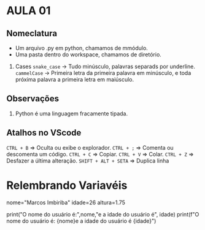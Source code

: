 # AULA 01

## Nomeclatura
- Um arquivo .py em python, chamamos de mmódulo.
- Uma pasta dentro do workspace, chamamos de diretório.

1. Cases
``snake_case`` -> Tudo minúsculo, palavras separads por underline.
``cammelCase``  -> Primeira letra da primeira palavra em minúsculo, e toda próxima palavra a primeira letra em maiúsculo.


## Observações
1. Python é uma linguagem fracamente tipada.


## Atalhos no VScode
``CTRL + B`` => Oculta ou exibe o explorador.
``CTRL + ;`` => Comenta ou descomenta um código.
``CTRL + C`` => Copiar.
``CTRL + V`` => Colar.
``CTRL + Z`` => Desfazer a última alteração.
``SHIFT + ALT + SETA`` => Duplica linha




# Relembrando Variavéis 
nome="Marcos Imbiriba"
idade=26
altura=1.75

print("O nome do usuário é:",nome,"e a idade do usuário é", idade)
print(f"O nome do usuário é: {nome}e a idade do usuário é {idade}")
